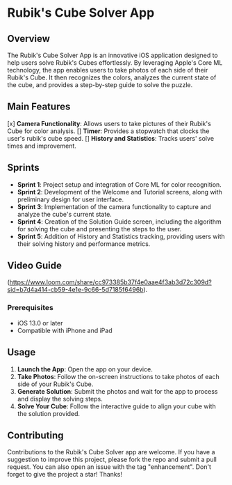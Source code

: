 # Rubik's Cube Solver App

## Overview
The Rubik's Cube Solver App is an innovative iOS application designed to help users solve Rubik's Cubes effortlessly. By leveraging Apple's Core ML technology, the app enables users to take photos of each side of their Rubik's Cube. It then recognizes the colors, analyzes the current state of the cube, and provides a step-by-step guide to solve the puzzle.

## Main Features

[x] **Camera Functionality**: Allows users to take pictures of their Rubik's Cube for color analysis.
[] **Timer**: Provides a stopwatch that clocks the user's rubik's cube speed.
[] **History and Statistics**: Tracks users' solve times and improvement.

## Sprints

- **Sprint 1**: Project setup and integration of Core ML for color recognition.
- **Sprint 2**: Development of the Welcome and Tutorial screens, along with preliminary design for user interface.
- **Sprint 3**: Implementation of the camera functionality to capture and analyze the cube's current state.
- **Sprint 4**: Creation of the Solution Guide screen, including the algorithm for solving the cube and presenting the steps to the user.
- **Sprint 5**: Addition of History and Statistics tracking, providing users with their solving history and performance metrics.

## Video Guide

(https://www.loom.com/share/cc973385b37f4e0aae4f3ab3d72c309d?sid=b7d4a414-cb59-4e1e-9c66-5d7185f6496b).

### Prerequisites
- iOS 13.0 or later
- Compatible with iPhone and iPad

## Usage
1. **Launch the App**: Open the app on your device.
2. **Take Photos**: Follow the on-screen instructions to take photos of each side of your Rubik's Cube.
3. **Generate Solution**: Submit the photos and wait for the app to process and display the solving steps.
4. **Solve Your Cube**: Follow the interactive guide to align your cube with the solution provided.

## Contributing
Contributions to the Rubik's Cube Solver app are welcome. If you have a suggestion to improve this project, please fork the repo and submit a pull request. You can also open an issue with the tag "enhancement". Don't forget to give the project a star! Thanks!



